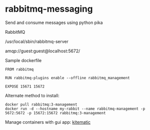 # rabbitmq-messaging
Send and consume messages using python pika

RabbitMQ

/usr/local/sbin/rabbitmq-server

amqp://guest:guest@localhost:5672/

Sample dockerfile
```
FROM rabbitmq

RUN rabbitmq-plugins enable --offline rabbitmq_management

EXPOSE 15671 15672
```
Alternate method to install:
```
docker pull rabbitmq:3-management
docker run -d --hostname my-rabbit --name rabbitmq-management -p 5672:5672 -p 15672:15672 rabbitmq:3-management
```
Manage containers with gui app: [kitematic](https://github.com/docker/kitematic/releases)
